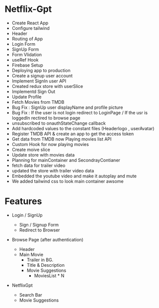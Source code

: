 # Netflix-Gpt

- Create React App
- Configure tailwind
- Header
- Routing of App
- Login Form
- SignUp Form
- Form Vlidation
- useRef Hook
- Firebase Setup
- Deploying app to production
- Create a signup user account
- Implement SignIn user API
- Created redux store with userSlice
- Implementd Sign Out
- Update Profile
- Fetch Movies from TMDB
- Bug Fix : SignUp user displayName and profile picture
- Bug Fix : If the user is not login redirect to LoginPage / If the usr is loggedIn rectired to browse page
- unsubscribed to onauthStateChange callback
- Add hardcoded values to the constant files (Headerlogo , userAvatar)
- Register TMDB API & create an app to get the access token
- Get data from TMDB now Playing movies list API
- Custom Hook for now playing movies
- Create moive slice
- Update store with movies data
- Planning for mainContainer and SecondrayContianer
- fetch data for trailer video
- updated the store with trailer video data
- Embedded the youtube video and make it autoplay and mute
- We added tailwind css to look main container awsome

# Features

- Login / SignUp

  - Sign / Signup Form
  - Redirect to Browser

- Browse Page (after authentication)

  - Header
  - Main Movie
    - Trailer in BG.
    - Title & Description
    - Movie Suggestions
      - MoviesList \* N

- NetflixGpt
  - Search Bar
  - Movie Suggestions

